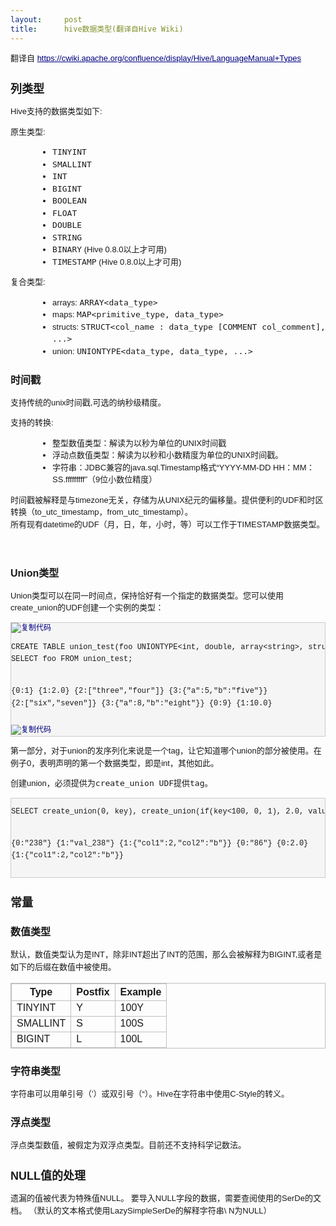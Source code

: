```yaml
---
layout:     post
title:      hive数据类型(翻译自Hive Wiki)
---
```

<div id="article_content" class="article_content clearfix csdn-tracking-statistics" data-pid="blog" data-mod="popu_307" data-dsm="post">
								            <link rel="stylesheet" href="https://csdnimg.cn/release/phoenix/template/css/ck_htmledit_views-f76675cdea.css">
						<div class="htmledit_views" id="content_views">
                
<p style="font-size:13px;line-height:19.5px;font-family:Verdana, Geneva, Arial, Helvetica, sans-serif;">
翻译自 <a href="https://cwiki.apache.org/confluence/display/Hive/LanguageManual+Types" rel="nofollow" style="color:#000080;">https://cwiki.apache.org/confluence/display/Hive/LanguageManual+Types</a></p>
<h2 style="font-size:18px;font-family:Verdana, Geneva, Arial, Helvetica, sans-serif;">
列类型</h2>
<p style="font-size:13px;line-height:19.5px;font-family:Verdana, Geneva, Arial, Helvetica, sans-serif;">
Hive支持的数据类型如下:</p>
<p style="font-size:13px;line-height:19.5px;font-family:Verdana, Geneva, Arial, Helvetica, sans-serif;">
原生类型:</p>
<ul style="margin-left:45px;font-family:Verdana, Geneva, Arial, Helvetica, sans-serif;font-size:13px;line-height:19.5px;"><li style="list-style: !important;"><tt>TINYINT</tt></li><li style="list-style: !important;"><tt>SMALLINT</tt></li><li style="list-style: !important;"><tt>INT</tt></li><li style="list-style: !important;"><tt>BIGINT</tt></li><li style="list-style: !important;"><tt>BOOLEAN</tt></li><li style="list-style: !important;"><tt>FLOAT</tt></li><li style="list-style: !important;"><tt>DOUBLE</tt></li><li style="list-style: !important;"><tt>STRING</tt></li><li style="list-style: !important;"><tt>BINARY</tt> (Hive 0.8.0以上才可用)</li><li style="list-style: !important;"><tt>TIMESTAMP</tt> (Hive 0.8.0以上才可用)</li></ul><p style="font-size:13px;line-height:19.5px;font-family:Verdana, Geneva, Arial, Helvetica, sans-serif;">
复合类型:</p>
<ul style="margin-left:45px;font-family:Verdana, Geneva, Arial, Helvetica, sans-serif;font-size:13px;line-height:19.5px;"><li style="list-style: !important;">arrays: <tt>ARRAY&lt;data_type&gt;</tt></li><li style="list-style: !important;">maps: <tt>MAP&lt;primitive_type, data_type&gt;</tt></li><li style="list-style: !important;">structs: <tt>STRUCT&lt;col_name : data_type [COMMENT col_comment], ...&gt;</tt></li><li style="list-style: !important;">union: <tt>UNIONTYPE&lt;data_type, data_type, ...&gt;</tt></li></ul><h3 style="font-size:16px;font-family:Verdana, Geneva, Arial, Helvetica, sans-serif;">
时间戳</h3>
<p style="font-size:13px;line-height:19.5px;font-family:Verdana, Geneva, Arial, Helvetica, sans-serif;">
支持传统的unix时间戳,可选的纳秒级精度。</p>
<p style="font-size:13px;line-height:19.5px;font-family:Verdana, Geneva, Arial, Helvetica, sans-serif;">
支持的转换:</p>
<ul style="margin-left:45px;font-family:Verdana, Geneva, Arial, Helvetica, sans-serif;font-size:13px;line-height:19.5px;"><li style="list-style: !important;">整型数值类型：解读为以秒为单位的UNIX时间戳</li><li style="list-style: !important;">浮动点数值类型：解读为以秒和小数精度为单位的UNIX时间戳。</li><li style="list-style: !important;">字符串：JDBC兼容的java.sql.Timestamp格式“YYYY-MM-DD HH：MM：SS.fffffffff”（9位小数位精度）</li></ul><p style="font-size:13px;line-height:19.5px;font-family:Verdana, Geneva, Arial, Helvetica, sans-serif;">
时间戳被解释是与timezone无关，存储为从UNIX纪元的偏移量。提供便利的UDF和时区转换（to_utc_timestamp，from_utc_timestamp）。<br>
所有现有datetime的UDF（月，日，年，小时，等）可以工作于TIMESTAMP数据类型。</p>
<p style="font-size:13px;line-height:19.5px;font-family:Verdana, Geneva, Arial, Helvetica, sans-serif;">
 </p>
<h3 style="font-size:16px;font-family:Verdana, Geneva, Arial, Helvetica, sans-serif;">
<a name="LanguageManualTypes-Uniontypes"></a>Union类型</h3>
<p style="font-size:13px;line-height:19.5px;font-family:Verdana, Geneva, Arial, Helvetica, sans-serif;">
Union类型可以在同一时间点，保持恰好有一个指定的数据类型。您可以使用create_union的UDF创建一个实例的类型：</p>
<div class="preformatted panel" style="font-family:Verdana, Geneva, Arial, Helvetica, sans-serif;font-size:13px;line-height:19.5px;">
<div class="preformattedContent panelContent">
<div class="cnblogs_code" style="background-color:rgb(245,245,245);border:1px solid rgb(204,204,204);overflow:auto;font-family:'Courier New' !important;font-size:12px !important;">
<div class="cnblogs_code_toolbar"><span class="cnblogs_code_copy" style="line-height:1.5 !important;"><a title="复制代码" style="color:#000080;border:none !important;"><img src="http://common.cnblogs.com/images/copycode.gif" alt="复制代码" style="border:none !important;"></a></span></div>
<pre style="font-family:'Courier New' !important;">CREATE TABLE union_test(foo UNIONTYPE&lt;int, double, array&lt;string&gt;, struct&lt;a:int,b:string&gt;&gt;);
SELECT foo FROM union_test;

{0:1}
{1:2.0}
{2:["three","four"]}
{3:{"a":5,"b":"five"}}
{2:["six","seven"]}
{3:{"a":8,"b":"eight"}}
{0:9}
{1:10.0}</pre>
<div class="cnblogs_code_toolbar"><span class="cnblogs_code_copy" style="line-height:1.5 !important;"><a title="复制代码" style="color:#000080;border:none !important;"><img src="http://common.cnblogs.com/images/copycode.gif" alt="复制代码" style="border:none !important;"></a></span></div>
</div>
</div>
</div>
<p style="font-size:13px;line-height:19.5px;font-family:Verdana, Geneva, Arial, Helvetica, sans-serif;">
第一部分，对于union的发序列化来说是一个tag，让它知道哪个union的部分被使用。在例子0，表明声明的第一个数据类型，即是int，其他如此。</p>
<p style="font-size:13px;line-height:19.5px;font-family:Verdana, Geneva, Arial, Helvetica, sans-serif;">
创建union，必须提供为<tt>create_union UDF提供tag。</tt></p>
<div class="preformatted panel" style="font-family:Verdana, Geneva, Arial, Helvetica, sans-serif;font-size:13px;line-height:19.5px;">
<div class="preformattedContent panelContent">
<div class="cnblogs_code" style="background-color:rgb(245,245,245);border:1px solid rgb(204,204,204);overflow:auto;font-family:'Courier New' !important;font-size:12px !important;">
<pre style="font-family:'Courier New' !important;">SELECT create_union(0, key), create_union(if(key&lt;100, 0, 1), 2.0, value), create_union(1, "a", struct(2, "b")) FROM src LIMIT 2;

{0:"238"}    {1:"val_238"}    {1:{"col1":2,"col2":"b"}}
{0:"86"}    {0:2.0}    {1:{"col1":2,"col2":"b"}}</pre>
</div>
</div>
</div>
<h2 style="font-size:18px;font-family:Verdana, Geneva, Arial, Helvetica, sans-serif;">
<a name="LanguageManualTypes-Literals"></a>常量</h2>
<h3 style="font-size:16px;font-family:Verdana, Geneva, Arial, Helvetica, sans-serif;">
<a name="LanguageManualTypes-Integraltypes"></a>数值类型</h3>
<p style="font-size:13px;line-height:19.5px;font-family:Verdana, Geneva, Arial, Helvetica, sans-serif;">
默认，数值类型认为是INT，除非INT超出了INT的范围，那么会被解释为BIGINT,或者是如下的后缀在数值中被使用。</p>
<div class="table-wrap" style="font-family:Verdana, Geneva, Arial, Helvetica, sans-serif;font-size:13px;line-height:19.5px;">
<table class="confluenceTable" style="border:1px solid #C0C0C0;border-collapse:collapse;"><tbody><tr><th class="confluenceTh" style="border:1px solid #C0C0C0;border-collapse:collapse;">
Type</th>
<th class="confluenceTh" style="border:1px solid #C0C0C0;border-collapse:collapse;">
Postfix</th>
<th class="confluenceTh" style="border:1px solid #C0C0C0;border-collapse:collapse;">
Example</th>
</tr><tr><td class="confluenceTd" style="font-family:Verdana, Geneva, Arial, Helvetica, sans-serif;border:1px solid #C0C0C0;border-collapse:collapse;">
TINYINT</td>
<td class="confluenceTd" style="font-family:Verdana, Geneva, Arial, Helvetica, sans-serif;border:1px solid #C0C0C0;border-collapse:collapse;">
Y</td>
<td class="confluenceTd" style="font-family:Verdana, Geneva, Arial, Helvetica, sans-serif;border:1px solid #C0C0C0;border-collapse:collapse;">
100Y</td>
</tr><tr><td class="confluenceTd" style="font-family:Verdana, Geneva, Arial, Helvetica, sans-serif;border:1px solid #C0C0C0;border-collapse:collapse;">
SMALLINT</td>
<td class="confluenceTd" style="font-family:Verdana, Geneva, Arial, Helvetica, sans-serif;border:1px solid #C0C0C0;border-collapse:collapse;">
S</td>
<td class="confluenceTd" style="font-family:Verdana, Geneva, Arial, Helvetica, sans-serif;border:1px solid #C0C0C0;border-collapse:collapse;">
100S</td>
</tr><tr><td class="confluenceTd" style="font-family:Verdana, Geneva, Arial, Helvetica, sans-serif;border:1px solid #C0C0C0;border-collapse:collapse;">
BIGINT</td>
<td class="confluenceTd" style="font-family:Verdana, Geneva, Arial, Helvetica, sans-serif;border:1px solid #C0C0C0;border-collapse:collapse;">
L</td>
<td class="confluenceTd" style="font-family:Verdana, Geneva, Arial, Helvetica, sans-serif;border:1px solid #C0C0C0;border-collapse:collapse;">
100L</td>
</tr></tbody></table></div>
<h3 style="font-size:16px;font-family:Verdana, Geneva, Arial, Helvetica, sans-serif;">
<a name="LanguageManualTypes-Stringtypes"></a>字符串类型</h3>
<p style="font-size:13px;line-height:19.5px;font-family:Verdana, Geneva, Arial, Helvetica, sans-serif;">
字符串可以用单引号（'）或双引号（“）。Hive在字符串中使用C-Style的转义。</p>
<h3 style="font-size:16px;font-family:Verdana, Geneva, Arial, Helvetica, sans-serif;">
<a name="LanguageManualTypes-Floatingpointtypes"></a>浮点类型</h3>
<p style="font-size:13px;line-height:19.5px;font-family:Verdana, Geneva, Arial, Helvetica, sans-serif;">
浮点类型数值，被假定为双浮点类型。目前还不支持科学记数法。</p>
<h2 style="font-size:18px;font-family:Verdana, Geneva, Arial, Helvetica, sans-serif;">
<a name="LanguageManualTypes-HandlingofNULLValues"></a>NULL值的处理</h2>
<p style="font-size:13px;line-height:19.5px;font-family:Verdana, Geneva, Arial, Helvetica, sans-serif;">
遗漏的值被代表为特殊值NULL。 要导入NULL字段的数据，需要查阅使用的SerDe的文档。 （默认的文本格式使用LazySimpleSerDe的解释字符串\ N为NULL）</p>
            </div>
                </div>